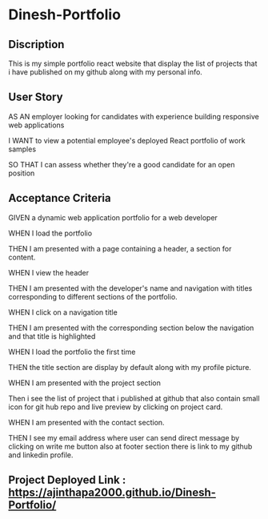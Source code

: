 # Dinesh-Portfolio


## Discription

This is my simple portfolio react website that display the list of projects that i have published on my github along with my personal info.

## User Story

AS AN employer looking for candidates with experience building responsive web applications

I WANT to view a potential employee's deployed React portfolio of work samples

SO THAT I can assess whether they're a good candidate for an open position

## Acceptance Criteria

GIVEN a dynamic web application portfolio for a web developer

WHEN I load the portfolio

THEN I am presented with a page containing a header, a section for content.

WHEN I view the header

THEN I am presented with the developer's name and navigation with titles corresponding to different sections of the portfolio.

WHEN I click on a navigation title

THEN I am presented with the corresponding section below the navigation and that title is highlighted

WHEN I load the portfolio the first time

THEN the  title  section are display by default along with my profile picture.

WHEN I am presented with the project section

Then i see the list of project that i published at github that also contain small icon for git hub repo and live preview by clicking on project card.

WHEN I am presented with the contact section.

THEN I see my email address where user can send direct message by clicking on write me button also at footer section there is link to my github and linkedin profile.

## Project Deployed Link : https://ajinthapa2000.github.io/Dinesh-Portfolio/
